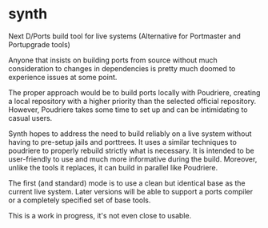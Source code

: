 # synth
Next D/Ports build tool for live systems
(Alternative for Portmaster and Portupgrade tools)

Anyone that insists on building ports from source without much
consideration to changes in dependencies is pretty much doomed to
experience issues at some point.

The proper approach would be to build ports locally with Poudriere,
creating a local repository with a higher priority than the selected
official repository.  However, Poudriere takes some time to set up
and can be intimidating to casual users.

Synth hopes to address the need to build reliably on a live system
without having to pre-setup jails and porttrees.  It uses a similar
techniques to poudriere to properly rebuild strictly what is necessary.
It is intended to be user-friendly to use and much more informative
during the build.  Moreover, unlike the tools it replaces, it can
build in parallel like Poudriere.

The first (and standard) mode is to use a clean but identical base
as the current live system.  Later versions will be able to support
a ports compiler or a completely specified set of base tools.

This is a work in progress, it's not even close to usable.

